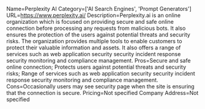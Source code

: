 Name=Perplexity AI
Category=['AI Search Engines', 'Prompt Generators']
URL=https://www.perplexity.ai/
Description=Perplexity.ai is an online organization which is focused on providing secure and safe online connection before processing any requests from malicious bots. It also ensures the protection of the users against potential threats and security risks. The organization provides multiple tools to enable customers to protect their valuable information and assets. It also offers a range of services such as web application security security incident response security monitoring and compliance management.
Pros=Secure and safe online connection; Protects users against potential threats and security risks; Range of services such as web application security security incident response security monitoring and compliance management.
Cons=Occasionally users may see security page when the site is ensuring that the connection is secure.
Pricing=Not specified
Company Address=Not specified
